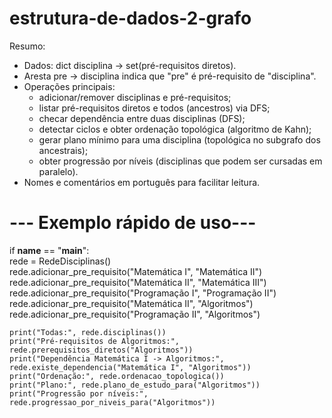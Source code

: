 # estrutura-de-dados-2-grafo
 Resumo:
 - Dados: dict disciplina -> set(pré-requisitos diretos).
 - Aresta pre -> disciplina indica que "pre" é pré-requisito de "disciplina".
 - Operações principais:
   * adicionar/remover disciplinas e pré-requisitos;
   * listar pré-requisitos diretos e todos (ancestros) via DFS;
   * checar dependência entre duas disciplinas (DFS);
   * detectar ciclos e obter ordenação topológica (algoritmo de Kahn);
   * gerar plano mínimo para uma disciplina (topológica no subgrafo dos ancestrais);
   * obter progressão por níveis (disciplinas que podem ser cursadas em paralelo).
 - Nomes e comentários em português para facilitar leitura.

# --- Exemplo rápido de uso---

if __name__ == "__main__":<br>
    rede = RedeDisciplinas()<br>
    rede.adicionar_pre_requisito("Matemática I", "Matemática II")<br>
    rede.adicionar_pre_requisito("Matemática II", "Matemática III")<br>
    rede.adicionar_pre_requisito("Programação I", "Programação II")<br>
    rede.adicionar_pre_requisito("Matemática II", "Algoritmos")<br>
    rede.adicionar_pre_requisito("Programação II", "Algoritmos")<br>

    print("Todas:", rede.disciplinas())
    print("Pré-requisitos de Algoritmos:", rede.prerequisitos_diretos("Algoritmos"))
    print("Dependência Matemática I -> Algoritmos:", rede.existe_dependencia("Matemática I", "Algoritmos"))
    print("Ordenação:", rede.ordenacao_topologica())
    print("Plano:", rede.plano_de_estudo_para("Algoritmos"))
    print("Progressão por níveis:", rede.progressao_por_niveis_para("Algoritmos"))
